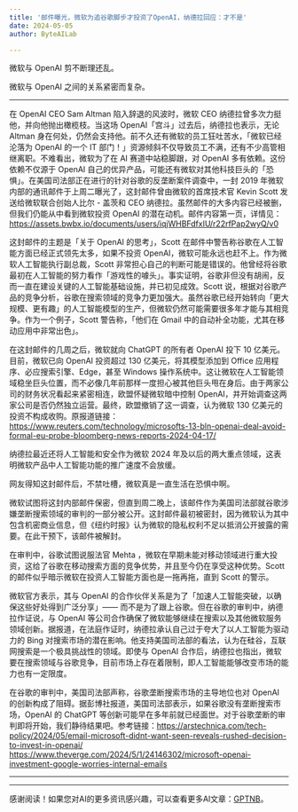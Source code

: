 ```yaml
---
title: '邮件曝光，微软为追谷歌脚步才投资了OpenAI，纳德拉回应：才不是'
date: 2024-05-05
author: ByteAILab

---
```


微软与 OpenAI 剪不断理还乱。

微软与 OpenAI 之间的关系紧密而复杂。

---
在 OpenAI CEO Sam Altman 陷入辞退的风波时，微软 CEO 纳德拉曾多次力挺他，并向他抛出橄榄枝。当这场 OpenAI「宫斗」过去后，纳德拉也表示，无论 Altman 身在何处，仍然会支持他。前不久还有微软的员工狂吐苦水，「微软已经沦落为 OpenAI 的一个 IT 部门！」资源倾斜不仅导致员工不满，还有不少高管相继离职。不难看出，微软为了在 AI 赛道中站稳脚跟，对 OpenAI 多有依赖。这份依赖不仅源于 OpenAI 自己的优异产品，可能还有微软对其他科技巨头的「恐惧」。在美国司法部正在进行的针对谷歌的反垄断案件调查中，一封 2019 年微软内部的通讯邮件于上周二曝光了，这封邮件曾由微软的首席技术官 Kevin Scott 发送给微软联合创始人比尔 - 盖茨和 CEO 纳德拉。虽然邮件的大多内容已经被删，但我们仍能从中看到微软投资 OpenAI 的潜在动机。邮件内容第一页，详情见：https://assets.bwbx.io/documents/users/iqjWHBFdfxIU/r22rfPap2wyQ/v0

这封邮件的主题是「关于 OpenAI 的思考」，Scott 在邮件中警告称谷歌在人工智能方面已经正式领先太多，如果不投资 OpenAI，微软可能永远也赶不上。作为微软人工智能执行副总裁，Scott 非常担心自己的判断可能是错误的。他曾经将谷歌最初在人工智能的努力看作「游戏性的噱头」。事实证明，谷歌非但没有胡闹，反而一直在建设关键的人工智能基础设施，并已初见成效。Scott 说，根据对谷歌产品的竞争分析，谷歌在搜索领域的竞争力更加强大。虽然谷歌已经开始转向「更大规模、更有趣」的人工智能模型的生产，但微软仍然可能需要很多年才能与其相竞争。作为一个例子，Scott 警告称，「他们在 Gmail 中的自动补全功能，尤其在移动应用中非常出色」。

在这封邮件的几周之后，微软就向 ChatGPT 的所有者 OpenAI 投下 10 亿美元。目前，微软已向 OpenAI 投资超过 130 亿美元，将其模型添加到 Office 应用程序、必应搜索引擎、Edge，甚至 Windows 操作系统中。这让微软在人工智能领域稳坐巨头位置，而不必像几年前那样一度担心被其他巨头甩在身后。由于两家公司的财务状况看起来紧密相连，欧盟怀疑微软暗中控制 OpenAI，并开始调查这两家公司是否仍然独立运营。最终，欧盟撤销了这一调查，认为微软 130 亿美元的投资不构成收购。原报道链接：https://www.reuters.com/technology/microsofts-13-bln-openai-deal-avoid-formal-eu-probe-bloomberg-news-reports-2024-04-17/

纳德拉最近还将人工智能和安全作为微软 2024 年及以后的两大重点领域，这表明微软产品中人工智能功能的推广速度不会放缓。

网友得知这封邮件后，不禁吐槽，微软真是一直生活在恐惧中啊。 

微软试图将这封内部邮件保密，但直到周二晚上，该邮件作为美国司法部就谷歌涉嫌垄断搜索领域的审判的一部分被公开。这封邮件最初被密封，因为微软认为其中包含机密商业信息，但《纽约时报》认为微软的隐私权利不足以抵消公开披露的需要。在此干预下，该邮件被解封。

在审判中，谷歌试图说服法官 Mehta ，微软在早期未能对移动领域进行重大投资，这给了谷歌在移动搜索方面的竞争优势，并且至今仍在享受这种优势。Scott 的邮件似乎暗示微软在投资人工智能方面也是一拖再拖，直到 Scott 的警示。

微软官方表示，其与 OpenAI 的合作伙伴关系是为了「加速人工智能突破，以确保这些好处得到广泛分享」—— 而不是为了跟上谷歌。但在谷歌的审判中，纳德拉作证说，与 OpenAI 等公司合作确保了微软能够继续在搜索以及其他微软服务领域创新。据报道，在法庭作证时，纳德拉承认自己过于夸大了以人工智能为驱动力的 Bing 对搜索市场的潜在影响。他支持美国司法部的看法，认为在硅谷，互联网搜索是一个极具挑战性的领域。即使与 OpenAI 合作后，纳德拉也指出，微软要在搜索领域与谷歌竞争，目前市场上存在着限制，即人工智能能够改变市场的能力也有一定限度。

在谷歌的审判中，美国司法部声称，谷歌垄断搜索市场的主导地位也对 OpenAI 的创新构成了阻碍。据彭博社报道，美国司法部表示，如果谷歌没有垄断搜索市场，OpenAI 的 ChatGPT 等创新可能早在多年前就已经面世。对于谷歌垄断的审判即将开始，我们静待结果吧。参考链接：https://arstechnica.com/tech-policy/2024/05/email-microsoft-didnt-want-seen-reveals-rushed-decision-to-invest-in-openai/ https://www.theverge.com/2024/5/1/24146302/microsoft-openai-investment-google-worries-internal-emails

---
---
感谢阅读！如果您对AI的更多资讯感兴趣，可以查看更多AI文章：[GPTNB](https://gptnb.com)。
